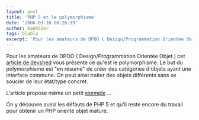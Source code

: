 ```yaml
---
layout: post
title: 'PHP 5 et le polymorphisme'
date: '2006-03-10 08:26:19'
author: DanRaZor
tags: blabla
excerpt: 'Pour les amateurs de DPOO ( Design/Programmation Orientée Objet ) cet [article de devshed](http://www.devshed.com/c/a/PHP/PHP-5-and-Polymorphism/) vous présente ce qu''est le polymorphisme.   Le but du polymorphisme est &quot;en résumé&quot; de créer des catégories d''objets ayant une interface commune.   On peut ainsi traiter des objets différents sans se      ...'
---
```


Pour les amateurs de DPOO ( Design/Programmation Orientée Objet ) cet [article de devshed](http://www.devshed.com/c/a/PHP/PHP-5-and-Polymorphism/) vous présente ce qu'est le polymorphisme.   Le but du polymorphisme est &quot;en résumé&quot; de créer des catégories d'objets ayant une interface commune.   On peut ainsi traiter des objets différents sans se soucier de leur état/type concret.

L'article propose même un petit [exemple](http://www.devshed.com/c/a/PHP/PHP-5-and-Polymorphism/2/) ...

On y découvre aussi les défauts de PHP 5 et qu'il reste encore du travail pour obtenir un PHP orienté objet mature.
